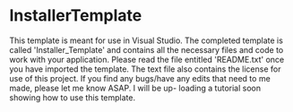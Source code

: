 # InstallerTemplate

This template is meant for use in Visual Studio. The completed template is called 'Installer_Template' and
contains all the necessary files and code to work with your application. Please read the file entitled 
'README.txt' once you have imported the template. The text file also contains the license for use of this
project. If you find any bugs/have any edits that need to me made, please let me know ASAP. I will be up-
loading a tutorial soon showing how to use this template.
